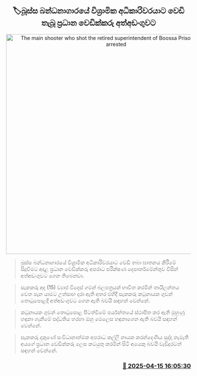 <p align='center'><b><h2 align='center' title='The main shooter who shot the retired superintendent of Boossa Prison has been arrested'>🏷බූස්ස බන්ධනාගාරයේ විශ්‍රාමික අධිකාරිවරයාට වෙඩි තැබූ ප්‍රධාන වෙඩික්කරු අත්අඩංගුවට</h2></b></p>
<p align='center'><img src='https://helakuru.sgp1.cdn.digitaloceanspaces.com/esana/images/lib/arrested2[1].jpg' width='600' alt='The main shooter who shot the retired superintendent of Boossa Prison has been arrested'></p>

> බූස්ස බන්ධනාගාරයේ විශ්‍රාමික අධිකාරිවරයාට වෙඩි තබා ඝාතනය කිරීමේ සිදුවීමට අදාළ ප්‍රධාන වෙඩික්කරු අපරාධ පරීක්ෂණ දෙපාර්තමේන්තුව විසින් අත්අඩංගුවට ගෙන තිබෙනවා.

> සැකකරු අද (15) ව්‍යාජ විදෙස් ගමන් බලපත්‍රයක් භාවිත කරමින් තායිලන්තය වෙත පැන යාමට උත්සාහ දරා ඇති අතර එහිදී සැකකරු කටුනායක ගුවන් තොටුපොළදී අත්අඩංගුවට ගෙන ඇති බවයි සඳහන් වෙන්නේ.

> කටුනායක ගුවන් තොටුපොළ පිටත්වීමේ පර්යන්තයේ ස්ථාපිත කර ඇති මුහුණු හඳුනා ගැනීමේ පද්ධතිය හරහා ඔහු මෙලෙස හඳුනාගෙන ඇති බවයි සඳහන් වෙන්නේ.

> සැකකරු දකුණේ සංවිධානාත්මක අපරාධ කල්ලි නායක කරන්දෙණිය සුද්දා නැමැති අයගේ ප්‍රධාන වෙඩික්කරු ලෙස කටයුතු කරමින් සිටි අයෙකු බවයි වැඩිදුරටත් සඳහන් වෙන්නේ.



<h3 align='right'><a href='https://www.helakuru.lk/esana/p/109240/'>📅 2025-04-15 16:05:30</a></h3>
